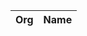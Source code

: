 | Org                    | Name                                                |
| -----------------------| ----------------------------------------------------|
